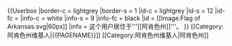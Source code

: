 {{Userbox
  |border-c = lightgrey
  |border-s = 1
  |id-c     = lightgrey
  |id-s     = 12
  |id-fc    = 
  |info-c   = white
  |info-s   = 9
  |info-fc  = black
  |id       = [[Image:Flag of Arkansas.svg|60px]]
  |info     = 这个用户居住于'''[[阿肯色州]]'''。
}}
<includeonly>
[[Category:阿肯色州维基人|{{PAGENAME}}]]
</includeonly><noinclude>
[[Category:阿肯色州维基人|阿肯色州]]
</noinclude>